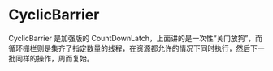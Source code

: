 # CyclicBarrier

CyclicBarrier 是加强版的 CountDownLatch，上面讲的是一次性“关门放狗”，而循环栅栏则是集齐了指定数量的线程，在资源都允许的情况下同时执行，然后下一批同样的操作，周而复始。
